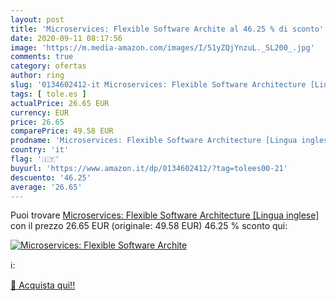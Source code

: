 ```yaml
---
layout: post
title: 'Microservices: Flexible Software Archite al 46.25 % di sconto'
date: 2020-09-11 08:17:56
image: 'https://m.media-amazon.com/images/I/51yZQjYnzuL._SL200_.jpg'
comments: true
category: ofertas
author: ring
slug: '0134602412-it Microservices: Flexible Software Architecture [Lingua...'
tags: [ tole.es ]
actualPrice: 26.65 EUR
currency: EUR
price: 26.65
comparePrice: 49.58 EUR
prodname: 'Microservices: Flexible Software Architecture [Lingua inglese]'
country: 'it'
flag: '🇮🇹'
buyurl: 'https://www.amazon.it/dp/0134602412/?tag=tolees00-21'
descuento: '46.25'
average: '26.65'
---
```


Puoi trovare [Microservices: Flexible Software Architecture [Lingua inglese]](https://www.amazon.it/dp/0134602412/?tag=tolees00-21) con il prezzo 26.65 EUR (originale: 49.58 EUR) 46.25 % sconto qui:

[![Microservices: Flexible Software Archite](https://m.media-amazon.com/images/I/51yZQjYnzuL._SL200_.jpg)](https://www.amazon.it/dp/0134602412/?tag=tolees00-21)

ℹ️:


[🛒 Acquista qui!!](https://www.amazon.it/dp/0134602412/?tag=tolees00-21)

